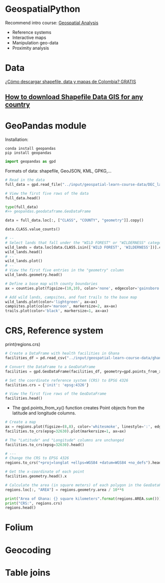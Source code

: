 # GeospatialPython

Recommend intro course: [Geospatial Analysis](https://www.kaggle.com/learn/geospatial-analysis)

* Reference systems
* Interactive maps
* Manipulation geo-data
* Proximity analysis

# Data
[¿Cómo descargar shapefile, data y mapas de Colombia? GRATIS](https://youtu.be/K0DVIyLOlzI)

[How to download Shapefile Data GIS for any country](https://youtu.be/18cj3VKg9gM)
---
# GeoPandas module
Installation:

    conda install geopandas
    pip install geopandas
``` python
import geopandas as gpd
```
Formats of data: shapefile, GeoJSON, KML, GPKG,...

``` python
# Read in the data
full_data = gpd.read_file("../input/geospatial-learn-course-data/DEC_lands/DEC_lands/DEC_lands.shp")

# View the first five rows of the data
full_data.head()

type(full_data)
#>> geopandas.geodataframe.GeoDataFrame

data = full_data.loc[:, ["CLASS", "COUNTY", "geometry"]].copy()

data.CLASS.value_counts()

# --
# Select lands that fall under the "WILD FOREST" or "WILDERNESS" category
wild_lands = data.loc[data.CLASS.isin(['WILD FOREST', 'WILDERNESS'])].copy()
wild_lands.head()
# --
wild_lands.plot()
# --
# View the first five entries in the "geometry" column
wild_lands.geometry.head()

```

``` python
# Define a base map with county boundaries
ax = counties.plot(figsize=(10,10), color='none', edgecolor='gainsboro', zorder=3)

# Add wild lands, campsites, and foot trails to the base map
wild_lands.plot(color='lightgreen', ax=ax)
campsites.plot(color='maroon', markersize=2, ax=ax)
trails.plot(color='black', markersize=1, ax=ax)
```

# CRS, Reference system
print(regions.crs)

``` python
# Create a DataFrame with health facilities in Ghana
facilities_df = pd.read_csv("../input/geospatial-learn-course-data/ghana/ghana/health_facilities.csv")

# Convert the DataFrame to a GeoDataFrame
facilities = gpd.GeoDataFrame(facilities_df, geometry=gpd.points_from_xy(facilities_df.Longitude, facilities_df.Latitude))

# Set the coordinate reference system (CRS) to EPSG 4326
facilities.crs = {'init': 'epsg:4326'}

# View the first five rows of the GeoDataFrame
facilities.head()
```
* The gpd.points_from_xy() function creates Point objects from the latitude and longitude columns.

``` python
# Create a map
ax = regions.plot(figsize=(8,8), color='whitesmoke', linestyle=':', edgecolor='black')
facilities.to_crs(epsg=32630).plot(markersize=1, ax=ax)
```

``` python
# The "Latitude" and "Longitude" columns are unchanged
facilities.to_crs(epsg=32630).head()

# ---
# Change the CRS to EPSG 4326
regions.to_crs("+proj=longlat +ellps=WGS84 +datum=WGS84 +no_defs").head()
```

``` python
# Get the x-coordinate of each point
facilities.geometry.head().x
```

``` python
# Calculate the area (in square meters) of each polygon in the GeoDataFrame 
regions.loc[:, "AREA"] = regions.geometry.area / 10**6

print("Area of Ghana: {} square kilometers".format(regions.AREA.sum()))
print("CRS:", regions.crs)
regions.head()
```

# Folium
# Geocoding
# Table joins

